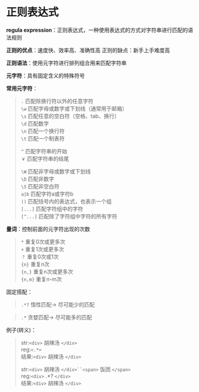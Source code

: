 # 正则表达式
**regula expression**：正则表达式，一种使用表达式的方式对字符串进行匹配的语法规则

**正则的优点**：速度快、效率高、准确性高
正则的缺点：新手上手难度高

**正则语法**：使用元字符进行排列组合用来匹配字符串

**元字符**：具有固定含义的特殊符号

**常用元字符**：
>`.` 匹配除换行符以外的任意字符  
>`\w` 匹配字母或数字或下划线（通常用于邮箱）  
>`\s` 匹配任意的空白符（空格、tab、换行）  
>`\d` 匹配数字  
>`\n` 匹配一个换行符  
>`\t` 匹配一个制表符  
>
> `^` 匹配字符串的开始  
> `￥` 匹配字符串的结尾  
>
> `\W` 匹配非字母或数字或下划线  
>`\D` 匹配非数字  
>`\S` 匹配非空白符  
>`a|b` 匹配字符a或字符b  
>`()` 匹配括号内的表达式，也表示一个组  
>`[...]` 匹配字符组中的字符  
>`[^...]` 匹配除了字符组中字符的所有字符  

**量词**：控制前面的元字符出现的次数
> `*` 重复0次或更多次  
> `+` 重复1次或更多次  
> `？` 重复0次或1次  
> `{n}` 重复n次  
> `{n,}` 重复n次或更多次  
> `{n,m}` 重复n-m次  

固定搭配：
>`.*?`  惰性匹配->  尽可能少的匹配  

>`.*`   贪婪匹配->  尽可能多的匹配  

例子(转义)：  
>str:`<div>` 胡辣汤 `</div>`  
>reg:`<.*>`  
>结果:`<div>` 胡辣汤 `</div>`  
>
>str:`<div>` 胡辣汤 `</div>``<span>` 饭团 `</span>`  
>reg:`<div>` .*? `</div>`  
>结果:`<div>` 胡辣汤 `</div>` 